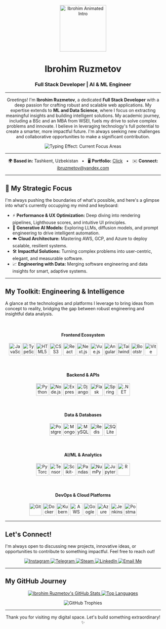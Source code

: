 <div align="center">
  <img src="animated.gif" width="150" alt="Ibrohim Animated Intro" />
</div>

<h1 align="center">Ibrohim Ruzmetov</h1>
<h3 align="center">Full Stack Developer | AI & ML Engineer</h3>

---

<p align="center">
  Greetings! I'm <strong>Ibrohim Ruzmetov</strong>, a dedicated <strong>Full Stack Developer</strong> with a deep passion for crafting robust and scalable web applications. My expertise extends to <strong>ML and Data Science</strong>, where I focus on extracting meaningful insights and building intelligent solutions. My academic journey, including a BSc and an MBA from WSEI, fuels my drive to solve complex problems and innovate. I believe in leveraging technology's full potential to create a smarter, more impactful future. I'm always seeking new challenges and collaborative opportunities to make a significant contribution.
</p>

<div align="center">
  <img src="https://readme-typing-svg.demolab.com?font=Fira+Code&weight=700&size=24&pause=1000&color=0891b2&,ADD8E6&center=true&vCenter=true&width=430&lines=Focusing+on+performance;Learning+Generative+AI+models;Diving+into+Cloud+Architecture;Building+impactful+solutions&duration=2000&cursor=solid" alt="Typing Effect: Current Focus Areas" />
</div>

---

<p align="center">
  🌍 <strong>Based in:</strong> Tashkent, Uzbekistan
  &nbsp; • &nbsp;
  🖥️ <strong>Portfolio:</strong> <a href="https://aimlfsd.netlify.app" target="_blank" rel="noopener noreferrer">Click</a>
  &nbsp; • &nbsp;
  ✉️ <strong>Connect:</strong> <a href="mailto:ibruzmetov@yandex.com" target="_blank" rel="noopener noreferrer">ibruzmetov@yandex.com</a>
</p>

---

## 🚀 My Strategic Focus

I'm always pushing the boundaries of what's possible, and here's a glimpse into what's currently occupying my mind and keyboard:

- ⚡ **Performance & UX Optimization:** Deep diving into rendering pipelines, Lighthouse scores, and intuitive UI principles.
- 🤖 **Generative AI Models:** Exploring LLMs, diffusion models, and prompt engineering to drive intelligent automation.
- ☁️ **Cloud Architecture:** Mastering AWS, GCP, and Azure to deploy scalable, resilient systems.
- 🛠️ **Impactful Solutions:** Turning complex problems into user-centric, elegant, and measurable software.
- 📈 **Engineering with Data:** Merging software engineering and data insights for smart, adaptive systems.

---

## My Toolkit: Engineering & Intelligence

A glance at the technologies and platforms I leverage to bring ideas from concept to reality, bridging the gap between robust engineering and insightful data analysis.

<br>

<div align="center">
  <h4>Frontend Ecosystem</h4>
  <p>
    <img src="https://cdn.jsdelivr.net/gh/devicons/devicon/icons/javascript/javascript-original.svg" width="40" height="40" alt="JavaScript" title="JavaScript" />
    <img src="https://cdn.jsdelivr.net/gh/devicons/devicon/icons/typescript/typescript-original.svg" width="40" height="40" alt="TypeScript" title="TypeScript" />
    <img src="https://cdn.jsdelivr.net/gh/devicons/devicon/icons/html5/html5-original.svg" width="40" height="40" alt="HTML5" title="HTML5" />
    <img src="https://cdn.jsdelivr.net/gh/devicons/devicon/icons/css3/css3-original.svg" width="40" height="40" alt="CSS3" title="CSS3" />
    <img src="https://cdn.jsdelivr.net/gh/devicons/devicon/icons/react/react-original.svg" width="40" height="40" alt="React" title="React" />
    <img src="https://cdn.jsdelivr.net/gh/devicons/devicon/icons/nextjs/nextjs-original.svg" width="40" height="40" alt="Next.js" title="Next.js" />
    <img src="https://cdn.jsdelivr.net/gh/devicons/devicon/icons/vuejs/vuejs-original.svg" width="40" height="40" alt="Vue.js" title="Vue.js" />
    <img src="https://cdn.jsdelivr.net/gh/devicons/devicon/icons/angularjs/angularjs-original.svg" width="40" height="40" alt="Angular" title="Angular" />
    <img src="https://cdn.jsdelivr.net/gh/devicons/devicon/icons/tailwindcss/tailwindcss-original.svg" width="40" height="40" alt="Tailwind CSS" title="Tailwind CSS" /> <img src="https://cdn.jsdelivr.net/gh/devicons/devicon/icons/bootstrap/bootstrap-original.svg" width="40" height="40" alt="Bootstrap" title="Bootstrap" />
    <img src="https://cdn.jsdelivr.net/gh/devicons/devicon/icons/vitejs/vitejs-original.svg" width="40" height="40" alt="Vite" title="Vite" />
  </p>
</div>

<br>

<div align="center">
  <h4>Backend & APIs</h4>
  <p>
    <img src="https://cdn.jsdelivr.net/gh/devicons/devicon/icons/python/python-original.svg" width="40" height="40" alt="Python" title="Python" />
    <img src="https://cdn.jsdelivr.net/gh/devicons/devicon/icons/nodejs/nodejs-original.svg" width="40" height="40" alt="Node.js" title="Node.js" />
    <img src="https://cdn.jsdelivr.net/gh/devicons/devicon/icons/express/express-original.svg" width="40" height="40" alt="Express.js" title="Express.js" />
    <img src="https://cdn.jsdelivr.net/gh/devicons/devicon/icons/django/django-plain.svg" width="40" height="40" alt="Django" title="Django" />
    <img src="https://cdn.jsdelivr.net/gh/devicons/devicon/icons/flask/flask-original.svg" width="40" height="40" alt="Flask" title="Flask" />
    <img src="https://cdn.jsdelivr.net/gh/devicons/devicon/icons/spring/spring-original.svg" width="40" height="40" alt="Spring" title="Spring" />
    <img src="https://cdn.jsdelivr.net/gh/devicons/devicon/icons/dot-net/dot-net-original.svg" width="40" height="40" alt=".NET" title=".NET" />
  </p>
</div>

<br>

<div align="center">
  <h4>Data & Databases</h4>
  <p>
    <img src="https://cdn.jsdelivr.net/gh/devicons/devicon/icons/postgresql/postgresql-original.svg" width="40" height="40" alt="PostgreSQL" title="PostgreSQL" />
    <img src="https://cdn.jsdelivr.net/gh/devicons/devicon/icons/mongodb/mongodb-original.svg" width="40" height="40" alt="MongoDB" title="MongoDB" />
    <img src="https://cdn.jsdelivr.net/gh/devicons/devicon/icons/mysql/mysql-original.svg" width="40" height="40" alt="MySQL" title="MySQL" />
    <img src="https://cdn.jsdelivr.net/gh/devicons/devicon/icons/redis/redis-original.svg" width="40" height="40" alt="Redis" title="Redis" />
    <img src="https://cdn.jsdelivr.net/gh/devicons/devicon/icons/sqlite/sqlite-original.svg" width="40" height="40" alt="SQLite" title="SQLite" />
  </p>
</div>

<br>

<div align="center">
  <h4>AI/ML & Analytics</h4>
  <p>
    <img src="https://cdn.jsdelivr.net/gh/devicons/devicon/icons/pytorch/pytorch-original.svg" width="40" height="40" alt="PyTorch" title="PyTorch" />
    <img src="https://cdn.jsdelivr.net/gh/devicons/devicon/icons/tensorflow/tensorflow-original.svg" width="40" height="40" alt="TensorFlow" title="TensorFlow" />
    <img src="https://cdn.jsdelivr.net/gh/devicons/devicon/icons/scikitlearn/scikitlearn-original.svg" width="40" height="40" alt="Scikit-learn" title="Scikit-learn" />
    <img src="https://cdn.jsdelivr.net/gh/devicons/devicon/icons/pandas/pandas-original.svg" width="40" height="40" alt="Pandas" title="Pandas" />
    <img src="https://cdn.jsdelivr.net/gh/devicons/devicon/icons/numpy/numpy-original.svg" width="40" height="40" alt="NumPy" title="NumPy" />
    <img src="https://cdn.jsdelivr.net/gh/devicons/devicon/icons/jupyter/jupyter-original.svg" width="40" height="40" alt="Jupyter" title="Jupyter" />
    <img src="https://cdn.jsdelivr.net/gh/devicons/devicon/icons/r/r-original.svg" width="40" height="40" alt="R" title="R" />
  </p>
</div>

<br>

<div align="center">
  <h4>DevOps & Cloud Platforms</h4>
  <p>
    <img src="https://cdn.jsdelivr.net/gh/devicons/devicon/icons/git/git-original.svg" width="40" height="40" alt="Git" title="Git" />
    <img src="https://cdn.jsdelivr.net/gh/devicons/devicon/icons/docker/docker-original.svg" width="40" height="40" alt="Docker" title="Docker" />
    <img src="https://cdn.jsdelivr.net/gh/devicons/devicon/icons/kubernetes/kubernetes-plain.svg" width="40" height="40" alt="Kubernetes" title="Kubernetes" />
    <img src="https://cdn.jsdelivr.net/gh/devicons/devicon/icons/amazonwebservices/amazonwebservices-plain-wordmark.svg" width="40" height="40" alt="AWS" title="AWS" /> <img src="https://cdn.jsdelivr.net/gh/devicons/devicon/icons/googlecloud/googlecloud-original.svg" width="40" height="40" alt="Google Cloud" title="Google Cloud" />
    <img src="https://cdn.jsdelivr.net/gh/devicons/devicon/icons/azure/azure-original.svg" width="40" height="40" alt="Azure" title="Azure" />
    <img src="https://cdn.jsdelivr.net/gh/devicons/devicon/icons/jenkins/jenkins-original.svg" width="40" height="40" alt="Jenkins" title="Jenkins" />
    <img src="https://cdn.jsdelivr.net/gh/devicons/devicon/icons/postman/postman-original.svg" width="40" height="40" alt="Postman" title="Postman" />
  </p>
</div>

---

## Let's Connect!

I'm always open to discussing new projects, innovative ideas, or opportunities to contribute to something impactful. Feel free to reach out!

<p align="center">
  <a href="http://www.instagram.com/ibrokhim_rm" target="_blank" rel="noopener noreferrer">
    <img src="https://img.shields.io/badge/Instagram-E4405F?style=for-the-badge&logo=instagram&logoColor=white" alt="Instagram" />
  </a>
  <a href="https://t.me/aimlfsd" target="_blank" rel="noopener noreferrer">
    <img src="https://img.shields.io/badge/Telegram-2CA5E0?style=for-the-badge&logo=telegram&logoColor=white" alt="Telegram" />
  </a>
  <a href="https://steamcommunity.com/id/aimlfsd/" target="_blank" rel="noopener noreferrer">
    <img src="https://img.shields.io/badge/Steam-000000?style=for-the-badge&logo=steam&logoColor=white" alt="Steam" />
  </a>
  <a href="https://www.linkedin.com/in/aimlfsd/" target="_blank" rel="noopener noreferrer">
    <img src="https://img.shields.io/badge/LinkedIn-0A66C2?style=for-the-badge&logo=linkedin&logoColor=white" alt="LinkedIn" />
  </a>
  <a href="mailto:ibruzmetov@yandex.com" target="_blank" rel="noopener noreferrer">
    <img src="https://img.shields.io/badge/Email-ibruzmetov@yandex.com-blue?style=for-the-badge&logo=yandex&logoColor=white" alt="Email Me" />
  </a>
</p>

---

## My GitHub Journey

<div align="center">
  <a href="https://github.com/aimlfsd">
    <img src="https://github-readme-stats.vercel.app/api?username=aimlfsd&show_icons=true&theme=radical&hide_title=true&include_all_commits=true&count_private=true" alt="Ibrohim Ruzmetov's GitHub Stats" />
  </a>
  <a href="https://github.com/aimlfsd">
    <img src="https://github-readme-stats.vercel.app/api/top-langs/?username=aimlfsd&layout=compact&theme=radical&hide_title=true" alt="Top Languages" />
  </a>
</div>

<p align="center">
  <img src="https://github-profile-trophy.vercel.app/?username=aimlfsd&theme=radical" alt="GitHub Trophies" />
</p>

---

<p align="center">
  Thank you for visiting my digital space. Let's build something extraordinary!✨
</p>
